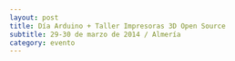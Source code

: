 ```yaml
---
layout: post
title: Día Arduino + Taller Impresoras 3D Open Source
subtitle: 29-30 de marzo de 2014 / Almería
category: evento
---
```

